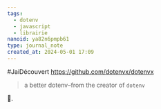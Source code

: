 ```yaml
---
tags:
  - dotenv
  - javascript
  - librairie
nanoid: ya82n6pmpb61
type: journal_note
created_at: 2024-05-01 17:09
---
```

#JaiDécouvert https://github.com/dotenvx/dotenvx 

> a better dotenv–from the creator of `dotenv`

🤔.
